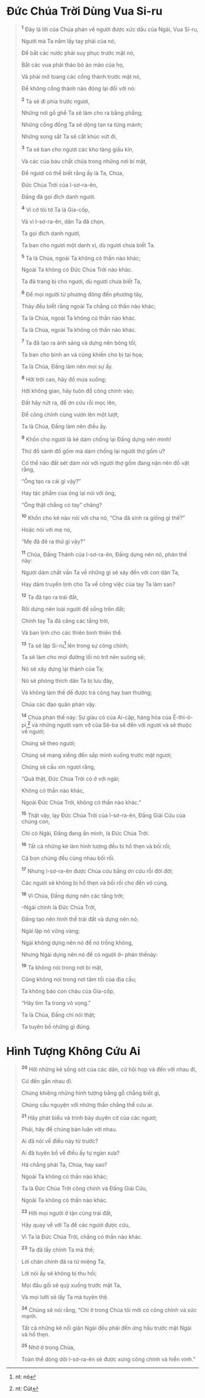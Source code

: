 # Ðức Chúa Trời Dùng Vua Si-ru

> <sup><b>1</b></sup> Đây là lời của Chúa phán về người được xức dầu của Ngài, Vua Si-ru,
>
> Người mà Ta nắm lấy tay phải của nó,
>
> Ðể bắt các nước phải suy phục trước mặt nó,
>
> Bắt các vua phải tháo bỏ áo mão của họ,
>
> Và phải mở toang các cổng thành trước mặt nó,
>
> Ðể không cổng thành nào đóng lại đối với nó:
>
> <sup><b>2</b></sup> Ta sẽ đi phía trước ngươi,
>
> Những nơi gồ ghề Ta sẽ làm cho ra bằng phẳng;
>
> Những cổng đồng Ta sẽ dộng tan ra từng mảnh;
>
> Những song sắt Ta sẽ cắt khúc vứt đi,
>
> <sup><b>3</b></sup> Ta sẽ ban cho ngươi các kho tàng giấu kín,
>
> Và các của báu chất chứa trong những nơi bí mật,
>
> Ðể ngươi có thể biết rằng ấy là Ta, Chúa,
>
> Ðức Chúa Trời của I-sơ-ra-ên,
>
> Ðấng đã gọi đích danh ngươi.
>
> <sup><b>4</b></sup> Vì cớ tôi tớ Ta là Gia-cốp,
>
> Và vì I-sơ-ra-ên, dân Ta đã chọn,
>
> Ta gọi đích danh ngươi,
>
> Ta ban cho ngươi một danh vị, dù ngươi chưa biết Ta.
>
> <sup><b>5</b></sup> Ta là Chúa, ngoài Ta không có thần nào khác;
>
> Ngoài Ta không có Ðức Chúa Trời nào khác.
>
> Ta đã trang bị cho ngươi, dù ngươi chưa biết Ta,
>
> <sup><b>6</b></sup> Ðể mọi người từ phương đông đến phương tây,
>
> Thảy đều biết rằng ngoài Ta chẳng có thần nào khác;
>
> Ta là Chúa, ngoài Ta không có thần nào khác.
>
> Ta là Chúa, ngoài Ta không có thần nào khác.
>
> <sup><b>7</b></sup> Ta đã tạo ra ánh sáng và dựng nên bóng tối;
>
> Ta ban cho bình an và cũng khiến cho bị tai họa;
>
> Ta là Chúa, Ðấng làm nên mọi sự ấy.
>
> <sup><b>8</b></sup> Hỡi trời cao, hãy đổ mưa xuống;
>
> Hỡi không gian, hãy tuôn đổ công chính vào;
>
> Ðất hãy nứt ra, để ơn cứu rỗi mọc lên,
>
> Ðể công chính cùng vươn lên một lượt;
>
> Ta là Chúa, Ðấng làm nên điều ấy.
>
> <sup><b>9</b></sup> Khốn cho ngươi là kẻ dám chống lại Ðấng dựng nên mình!
>
> Thứ đồ sành đồ gốm mà dám chống lại người thợ gốm ư?
>
> Có thể nào đất sét dám nói với người thợ gốm đang nặn nên đồ vật rằng,
>
> “Ông tạo ra cái gì vậy?”
>
> Hay tác phẩm của ông lại nói với ông,
>
> “Ông thật chẳng có tay” chăng?
>
> <sup><b>10</b></sup> Khốn cho kẻ nào nói với cha nó, “Cha đã sinh ra giống gì thế?”
>
> Hoặc nói với mẹ nó,
>
> “Mẹ đã đẻ ra thứ gì vậy?”
>
> <sup><b>11</b></sup> Chúa, Ðấng Thánh của I-sơ-ra-ên, Ðấng dựng nên nó, phán thế này:
>
> Ngươi dám chất vấn Ta về những gì sẽ xảy đến với con dân Ta,
>
> Hay dám truyền lịnh cho Ta về công việc của tay Ta làm sao?
>
> <sup><b>12</b></sup> Ta đã tạo ra trái đất,
>
> Rồi dựng nên loài người để sống trên đất;
>
> Chính tay Ta đã căng các tầng trời,
>
> Và ban lịnh cho các thiên binh thiên thể.
>
> <sup><b>13</b></sup> Ta sẽ lập Si-ru[^1-1f929fc2-d642-4697-b4d2-0d091c1882a2] lên trong sự công chính;
>
> Ta sẽ làm cho mọi đường lối nó trở nên suông sẻ;
>
> Nó sẽ xây dựng lại thành của Ta;
>
> Nó sẽ phóng thích dân Ta bị lưu đày,
>
> Và không làm thế để được trả công hay ban thưởng;
>
> Chúa các đạo quân phán vậy.
>
> <sup><b>14</b></sup> Chúa phán thế này: Sự giàu có của Ai-cập, hàng hóa của Ê-thi-ô-pi,[^2-1f929fc2-d642-4697-b4d2-0d091c1882a2] và những người vạm vỡ của Sê-ba sẽ đến với ngươi và sẽ thuộc về ngươi;
>
> Chúng sẽ theo ngươi;
>
> Chúng sẽ mang xiềng đến sấp mình xuống trước mặt ngươi;
>
> Chúng sẽ cầu xin ngươi rằng,
>
> “Quả thật, Ðức Chúa Trời có ở với ngài;
>
> Không có thần nào khác,
>
> Ngoài Ðức Chúa Trời, không có thần nào khác.”
>
> <sup><b>15</b></sup> Thật vậy, lạy Ðức Chúa Trời của I-sơ-ra-ên, Ðấng Giải Cứu của chúng con,
>
> Chỉ có Ngài, Ðấng đang ẩn mình, là Ðức Chúa Trời.
>
> <sup><b>16</b></sup> Tất cả những kẻ làm hình tượng đều bị hổ thẹn và bối rối;
>
> Cả bọn chúng đều cùng nhau bối rối.
>
> <sup><b>17</b></sup> Nhưng I-sơ-ra-ên được Chúa cứu bằng ơn cứu rỗi đời đời;
>
> Các ngươi sẽ không bị hổ thẹn và bối rối cho đến vô cùng.
>
> <sup><b>18</b></sup> Vì Chúa, Ðấng dựng nên các tầng trời;
>
> –Ngài chính là Ðức Chúa Trời,
>
> Ðấng tạo nên hình thể trái đất và dựng nên nó;
>
> Ngài lập nó vững vàng;
>
> Ngài không dựng nên nó để nó trống không,
>
> Nhưng Ngài dựng nên nó để có người ở– phán thếnày:
>
> <sup><b>19</b></sup> Ta không nói trong nơi bí mật,
>
> Cũng không nói trong nơi tăm tối của địa cầu;
>
> Ta không bảo con cháu của Gia-cốp,
>
> “Hãy tìm Ta trong vô vọng.”
>
> Ta là Chúa, Ðấng chỉ nói thật;
>
> Ta tuyên bố những gì đúng.

# Hình Tượng Không Cứu Ai

> <sup><b>20</b></sup> Hỡi những kẻ sống sót của các dân, cứ hội họp và đến với nhau đi,
>
> Cứ đến gần nhau đi.
>
> Chúng khiêng những hình tượng bằng gỗ chẳng biết gì,
>
> Chúng cầu nguyện với những thần chẳng thể cứu ai.
>
> <sup><b>21</b></sup> Hãy phát biểu và trình bày duyên cớ của các ngươi;
>
> Phải, hãy để chúng bàn luận với nhau.
>
> Ai đã nói về điều này từ trước?
>
> Ai đã tuyên bố về điều ấy tự ngàn xưa?
>
> Há chẳng phải Ta, Chúa, hay sao?
>
> Ngoài Ta không có thần nào khác;
>
> Ta là Ðức Chúa Trời công chính và Ðấng Giải Cứu,
>
> Ngoài Ta không có thần nào khác.
>
> <sup><b>22</b></sup> Hỡi mọi người ở tận cùng trái đất,
>
> Hãy quay về với Ta để các ngươi được cứu,
>
> Vì Ta là Ðức Chúa Trời, chẳng có thần nào khác.
>
> <sup><b>23</b></sup> Ta đã lấy chính Ta mà thề;
>
> Lời chân chính đã ra từ miệng Ta,
>
> Lời nói ấy sẽ không bị thu hồi;
>
> Mọi đầu gối sẽ quỳ xuống trước mặt Ta,
>
> Và mọi lưỡi sẽ lấy Ta mà tuyên thệ.
>
> <sup><b>24</b></sup> Chúng sẽ nói rằng, “Chỉ ở trong Chúa tôi mới có công chính và sức mạnh.
>
> Tất cả những kẻ nổi giận Ngài đều phải đến ứng hầu trước mặt Ngài và hổ thẹn.
>
> <sup><b>25</b></sup> Nhờ ở trong Chúa,
>
> Toàn thể dòng dõi I-sơ-ra-ên sẽ được xưng công chính và hiển vinh.”

[^1-1f929fc2-d642-4697-b4d2-0d091c1882a2]: nt: nó

[^2-1f929fc2-d642-4697-b4d2-0d091c1882a2]: nt: Cút
